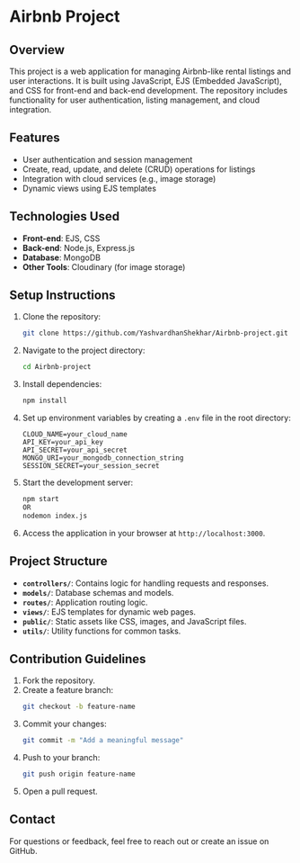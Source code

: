 # Airbnb Project

## Overview
This project is a web application for managing Airbnb-like rental listings and user interactions. It is built using JavaScript, EJS (Embedded JavaScript), and CSS for front-end and back-end development. The repository includes functionality for user authentication, listing management, and cloud integration.

## Features
- User authentication and session management
- Create, read, update, and delete (CRUD) operations for listings
- Integration with cloud services (e.g., image storage)
- Dynamic views using EJS templates

## Technologies Used
- **Front-end**: EJS, CSS
- **Back-end**: Node.js, Express.js
- **Database**: MongoDB
- **Other Tools**: Cloudinary (for image storage)

## Setup Instructions

1. Clone the repository:
   ```bash
   git clone https://github.com/YashvardhanShekhar/Airbnb-project.git
   ```
2. Navigate to the project directory:
   ```bash
   cd Airbnb-project
   ```
3. Install dependencies:
   ```bash
   npm install
   ```
4. Set up environment variables by creating a `.env` file in the root directory:
   ```env
   CLOUD_NAME=your_cloud_name
   API_KEY=your_api_key
   API_SECRET=your_api_secret
   MONGO_URI=your_mongodb_connection_string
   SESSION_SECRET=your_session_secret
   ```
5. Start the development server:
   ```bash
   npm start
   OR
   nodemon index.js 
   ```
7. Access the application in your browser at `http://localhost:3000`.

## Project Structure
- **`controllers/`**: Contains logic for handling requests and responses.
- **`models/`**: Database schemas and models.
- **`routes/`**: Application routing logic.
- **`views/`**: EJS templates for dynamic web pages.
- **`public/`**: Static assets like CSS, images, and JavaScript files.
- **`utils/`**: Utility functions for common tasks.

## Contribution Guidelines
1. Fork the repository.
2. Create a feature branch:
   ```bash
   git checkout -b feature-name
   ```
3. Commit your changes:
   ```bash
   git commit -m "Add a meaningful message"
   ```
4. Push to your branch:
   ```bash
   git push origin feature-name
   ```
5. Open a pull request.

## Contact
For questions or feedback, feel free to reach out or create an issue on GitHub.

